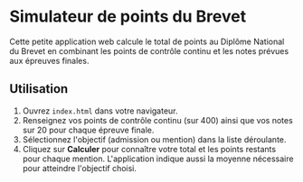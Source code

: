 # Simulateur de points du Brevet

Cette petite application web calcule le total de points au Diplôme National du Brevet en combinant les points de contrôle continu et les notes prévues aux épreuves finales.

## Utilisation

1. Ouvrez `index.html` dans votre navigateur.
2. Renseignez vos points de contrôle continu (sur 400) ainsi que vos notes sur 20 pour chaque épreuve finale.
3. Sélectionnez l'objectif (admission ou mention) dans la liste déroulante.
4. Cliquez sur **Calculer** pour connaître votre total et les points restants pour chaque mention. L'application indique aussi la moyenne nécessaire pour atteindre l'objectif choisi.

